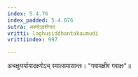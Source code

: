 ```yaml
---
index: 5.4.76
index_padded: 5.4.076
sutra: अक्ष्णोऽदर्शनात्‌
vritti: laghusiddhantakaumudi
vrittiindex: 997

---
```

अचक्षुःपर्यायादक्ष्णोऽच् स्यात्समासान्तः। "गवामक्षीव गवाक्षः"॥